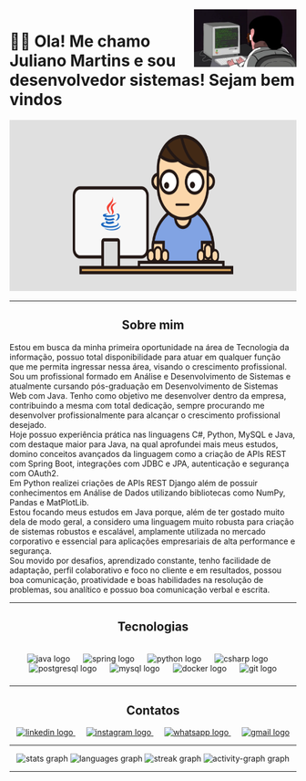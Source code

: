 
  
 <img src = "baner.webp" width = "180px" align = "right">




  
# 👋🏻 Ola! Me chamo Juliano Martins e sou desenvolvedor sistemas! Sejam bem vindos

  
  
<div align ="center">

<img src = "javaGif.gif" height = "300" width ="550" >

---

## Sobre mim

<div align="left">
Estou em busca da minha primeira oportunidade na área de Tecnologia da informação, possuo total disponibilidade para atuar em qualquer função que me permita ingressar nessa área, visando o crescimento profissional.
<br>  
Sou um profissional formado em Análise e Desenvolvimento de Sistemas e atualmente cursando pós-graduação em Desenvolvimento de Sistemas Web com Java. Tenho como objetivo me desenvolver dentro da empresa, contribuindo a mesma com total dedicação, sempre procurando me desenvolver profissionalmente para alcançar o crescimento profissional desejado.
<br>
Hoje possuo experiência prática nas linguagens C#, Python, MySQL e Java, com destaque maior para Java, na qual aprofundei mais meus estudos, domino conceitos avançados da linguagem como a criação de APIs REST com Spring Boot, integrações com JDBC e JPA, autenticação e segurança com OAuth2.
<br>
Em Python realizei criações de APIs REST Django além de possuir conhecimentos em Análise de Dados utilizando bibliotecas como NumPy, Pandas e MatPlotLib.
<br>
Estou focando meus estudos em Java porque, além de ter gostado muito dela de modo geral, a considero uma linguagem muito robusta para criação de sistemas robustos e escalável, amplamente utilizada no mercado corporativo e essencial para aplicações empresariais de alta performance e segurança.
<br>
Sou movido por desafios, aprendizado constante, tenho facilidade de adaptação, perfil colaborativo e foco no cliente e em resultados, possou boa comunicação, proatividade e boas habilidades na resolução de problemas, sou analítico e possuo boa comunicação verbal e escrita.

</div>

---

   ## Tecnologias

<br clear="both">

<div align="center"> 
  
  <img src="https://cdn.jsdelivr.net/gh/devicons/devicon/icons/java/java-original.svg" height="40" alt="java logo"  />
  <img width="15" />
  <img src="https://cdn.jsdelivr.net/gh/devicons/devicon/icons/spring/spring-original.svg" height="40" alt="spring logo"  />
  <img width="15" />  
  <img src="https://cdn.jsdelivr.net/gh/devicons/devicon/icons/python/python-original.svg" height="40" alt="python logo"  />
  <img width="15" />
  <img src="https://cdn.jsdelivr.net/gh/devicons/devicon/icons/csharp/csharp-original.svg" height="40" alt="csharp logo"  />
  <img width="15" />
  <img src="https://cdn.jsdelivr.net/gh/devicons/devicon/icons/postgresql/postgresql-original.svg" height="40" alt="postgresql logo"  />
  <img width="15" />
  <img src="https://cdn.jsdelivr.net/gh/devicons/devicon/icons/mysql/mysql-original.svg" height="40" alt="mysql logo"  />
  <img width="15" />
  <img src="https://cdn.jsdelivr.net/gh/devicons/devicon/icons/docker/docker-original.svg" height="40" alt="docker logo"  />
  <img width="15" />
  <img src="https://cdn.jsdelivr.net/gh/devicons/devicon/icons/git/git-original.svg" height="40" alt="git logo"  />
</div>

###

###

###

###

  
---

## Contatos


  
  <div align="center">
  <a href="https://www.linkedin.com/in/julianomarthins/" target="_blank">
    <img src="https://raw.githubusercontent.com/maurodesouza/profile-readme-generator/master/src/assets/icons/social/linkedin/default.svg" width="52" height="40" alt="linkedin logo"  />
  </a>
    <img width="15" />
  <a href="https://www.instagram.com/poa.martins/" target="_blank">
    <img src="https://raw.githubusercontent.com/maurodesouza/profile-readme-generator/master/src/assets/icons/social/instagram/default.svg" width="52" height="40" alt="instagram logo"  />
  </a>
    <img width="15" />
  <a href="https://wa.me/5551996440559" target="_blank">
    <img src="https://raw.githubusercontent.com/maurodesouza/profile-readme-generator/master/src/assets/icons/social/whatsapp/default.svg" width="52" height="40" alt="whatsapp logo"  />
  </a>
    <img width="15" />
  <a href="mailto:julianopoamartins@gmail.com" target="_blank">
    <img src="https://raw.githubusercontent.com/maurodesouza/profile-readme-generator/master/src/assets/icons/social/gmail/default.svg" width="52" height="40" alt="gmail logo"  />
  </a>
  

---

<div align="center">
  <img src="https://github-readme-stats.vercel.app/api?username=julianomarthins&hide_title=false&hide_rank=false&show_icons=true&include_all_commits=true&count_private=true&disable_animations=false&theme=radical&locale=pt-br&hide_border=false&order=1" height="150" alt="stats graph"  />
  <img src="https://github-readme-stats.vercel.app/api/top-langs?username=julianomarthins&locale=pt-br&hide_title=false&layout=compact&card_width=320&langs_count=5&theme=radical&hide_border=false&order=2" height="150" alt="languages graph"  />
  <img src="https://streak-stats.demolab.com?user=julianomarthins&locale=pt-br&mode=daily&theme=radical&hide_border=false&border_radius=5&order=3" height="150" alt="streak graph"  />
  <img src="https://github-readme-activity-graph.vercel.app/graph?username=julianomarthins&radius=16&theme=redical&area=true&order=5" height="300" alt="activity-graph graph"  />
</div>


---

